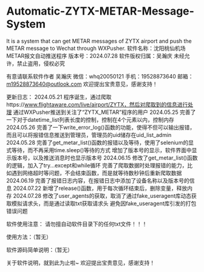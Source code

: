 # Automatic-ZYTX-METAR-Message-System
It is a system that can get METAR messages of ZYTX airport and push the METAR message to Wechat through WXPusher.
软件名称：沈阳桃仙机场METAR报文自动推送程序
版本号：2024.07.28
软件版权归属：吴瀚庆
未经允许，禁止盗用，侵权必究

有意请联系软件作者 吴瀚庆
微信：whq20050121
手机：19528873640
邮箱：m19528873640@outlook.com
欢迎提出宝贵意见，感谢支持！

更新日志：
2024.05.21	程序诞生，通过爬取https://www.flightaware.com/live/airport/ZYTX，然后对爬取到的信息进行处理
			通过WXPusher推送到关注了“ZYTX_METAR”程序的用户
2024.05.25	完善了一下对于datetime_list列表长度的控制，控制在4个元素以内，控制内存
2024.05.26	完善了一下write_error_log()函数的功能，使得不但可以输出报错，而且可以将报错信息推送到管理员，管理员的uid储存在uid_list_admin
2024.05.28	完善了get_metar_list()函数的报错以及等待，使用了selenium的显式等待，而不再采用time.sleep()等待的方式
			增加了版本号的显示，软件界面中显示版本号，以及推送消息时也显示版本号
2024.06.15	修改了get_metar_list()函数的逻辑，加入了try...except和while循环
			完善了爬取数据时处理报错的能力，比如遇到网络超时等问题，不会结束函数，而是就等待数秒钟后重新爬取数据
2024.06.19	完善了报错日志内容，在报错日志中添加了设备名称以及版本号的信息
2024.07.22	新增了release()函数，用于每次循环结束后，删除变量，释放内存
2024.07.28	修改了user_agents的获取，取消了通过fake_useragent库动态获取模拟请求头，而是通过读取txt获取请求头
			避免因fake_useragent库引发的打包错误问题

软件使用注意：
请勿擅自动软件目录下的任何txt文件！！！

使用方法：（暂无）


软件源码简单说明：（暂无）


关于软件说明，就到此为止啦~
欢迎提出宝贵意见，感谢支持！

